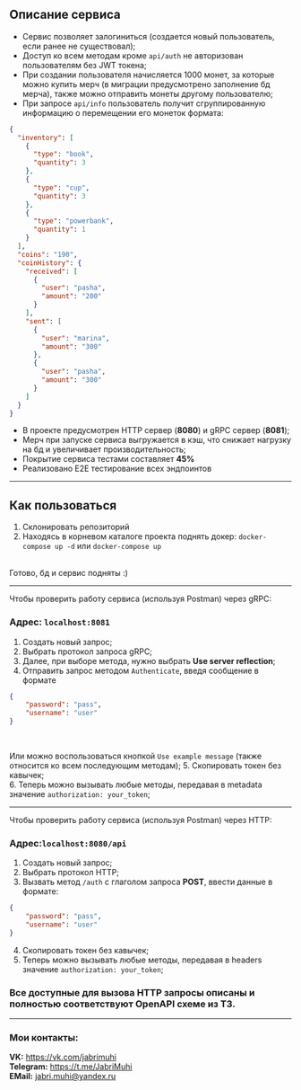 ## Описание сервиса
* Сервис позволяет залогиниться (создается новый пользователь, если ранее не существовал);
* Доступ ко всем методам кроме `api/auth` не авторизован пользователям без JWT токена;
* При создании пользователя начисляется 1000 монет, за которые можно купить мерч (в миграции предусмотрено заполнение бд мерча), также можно отправить монеты другому пользователю;
* При запросе `api/info` пользователь получит сгруппированную информацию о перемещении его монеток формата:
```json
{
  "inventory": [
    {
      "type": "book",
      "quantity": 3
    },
    {
      "type": "cup",
      "quantity": 3
    },
    {
      "type": "powerbank",
      "quantity": 1
    }
  ],
  "coins": "190",
  "coinHistory": {
    "received": [
      {
        "user": "pasha",
        "amount": "200"
      }
    ],
    "sent": [
      {
        "user": "marina",
        "amount": "300"
      },
      {
        "user": "pasha",
        "amount": "300"
      }
    ]
  }
}
```
* В проекте предусмотрен HTTP сервер (**8080**) и gRPC сервер (**8081**);
* Мерч при запуске сервиса выгружается в кэш, что снижает нагрузку на бд и увеличивает производительность;
* Покрытие сервиса тестами составляет **45%**
* Реализовано E2E тестирование всех эндпоинтов

***
## Как пользоваться
1. Склонировать репозиторий
2. Находясь в корневом каталоге проекта поднять докер: `docker-compose up -d` или `docker-compose up`
<br>
Готово, бд и сервис подняты :)

***
Чтобы проверить работу сервиса (используя Postman) через gRPC:
<br>
### Адрес: `localhost:8081`
1. Создать новый запрос;
2. Выбрать протокол запроса gRPC;
3. Далее, при выборе метода, нужно выбрать **Use server reflection**;
4. Отправить запрос методом `Authenticate`, введя сообщение в формате 
```json
{
    "password": "pass",
    "username": "user"
}
```
<br>

Или можно воспользоваться кнопкой `Use example message` (также относится ко всем последующим методам);
5. Скопировать токен без кавычек;
<br>
6. Теперь можно вызывать любые методы, передавая в metadata значение `authorization: your_token`;

***
Чтобы проверить работу сервиса (используя Postman) через HTTP:
<br>
### Адрес:`localhost:8080/api`
1. Создать новый запрос;
2. Выбрать протокол HTTP;
3. Вызвать метод `/auth` с глаголом запроса **POST**, ввести данные в формате:
```json
{
    "password": "pass",
    "username": "user"
}
```
4. Скопировать токен без кавычек;
5. Теперь можно вызывать любые методы, передавая в headers значение `authorization: your_token`;

### Все доступные для вызова HTTP запросы описаны и полностью соответствуют OpenAPI схеме из ТЗ.

***
### Мои контакты:
**VK:** https://vk.com/jabrimuhi
<br>
**Telegram:** https://t.me/JabriMuhi
<br>
**EMail:** jabri.muhi@yandex.ru
